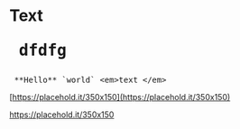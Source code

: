 # Text<pre fdg="fdgdf"> dfdfg</pre>

<pre> **Hello** `world` &lt;em&gt;text &lt;/em&gt;</pre>

[https://placehold.it/350x150](https://placehold.it/350x150)

https://placehold.it/350x150
